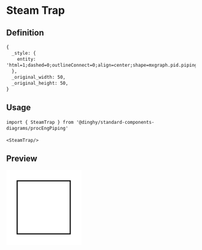 # Steam Trap

## Definition

```
{
  _style: { 
    entity: 'html=1;dashed=0;outlineConnect=0;align=center;shape=mxgraph.pid.piping.steam_trap;',
  },
  _original_width: 50,
  _original_height: 50,
}
```

## Usage

```
import { SteamTrap } from '@dinghy/standard-components-diagrams/procEngPiping'

<SteamTrap/>
```

## Preview

<img src="./steam-trap.png" width="200"/>
